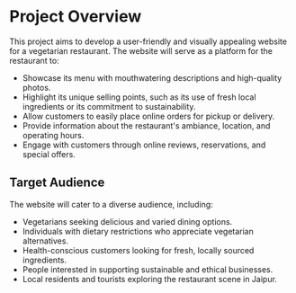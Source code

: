 # Project Overview

This project aims to develop a user-friendly and visually appealing website for a vegetarian restaurant. The website will serve as a platform for the restaurant to:

- Showcase its menu with mouthwatering descriptions and high-quality photos.
- Highlight its unique selling points, such as its use of fresh local ingredients or its commitment to sustainability.
- Allow customers to easily place online orders for pickup or delivery.
- Provide information about the restaurant's ambiance, location, and operating hours.
- Engage with customers through online reviews, reservations, and special offers.

## Target Audience

The website will cater to a diverse audience, including:

- Vegetarians seeking delicious and varied dining options.
- Individuals with dietary restrictions who appreciate vegetarian alternatives.
- Health-conscious customers looking for fresh, locally sourced ingredients.
- People interested in supporting sustainable and ethical businesses.
- Local residents and tourists exploring the restaurant scene in Jaipur.